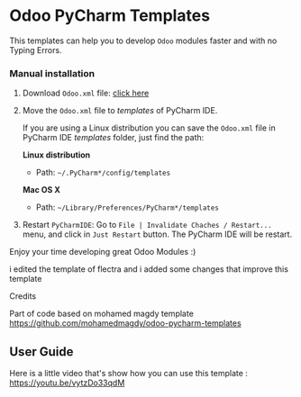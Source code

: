 # Odoo PyCharm Templates

This templates can help you to develop `Odoo` modules faster and with no Typing Errors.



### Manual installation

1. Download `Odoo.xml` file: [click here](https://github.com/msaid251/odoo.git)

1. Move the `Odoo.xml` file to *templates* of PyCharm IDE.

    If you are using a Linux distribution you can save the `Odoo.xml` file in PyCharm IDE *templates* folder, just find the path:

    **Linux distribution**
    * Path: `~/.PyCharm*/config/templates`

    **Mac OS X**
    * Path: `~/Library/Preferences/PyCharm*/templates`

1. Restart `PyCharmIDE`: Go to `File | Invalidate Chaches / Restart...` menu, and click in `Just Restart` button. The PyCharm IDE will be restart.

Enjoy your time developing great Odoo Modules :)

i edited the template of flectra and i added some changes that improve this template 

Credits

Part of code based on mohamed magdy template https://github.com/mohamedmagdy/odoo-pycharm-templates

## User Guide

Here is a little video that's show how you can use this template : https://youtu.be/vytzDo33qdM
